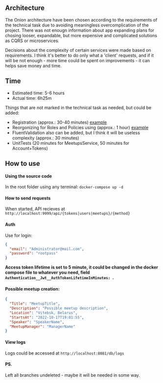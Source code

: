 ## Architecture
The Onion architecture have been chosen according to the requirements of the technical task due to avoiding meaningless overcomplication of the project.
There was not enougn information about app expanding plans for chosing looser, expandable, but more expensive and complicated solutions as CQRS or microservices.

Decisions about the complexity of certain services were made based on requirements. I think it's better to do only what a 'client' requests, and if it will be not enough - more time could be spent on improvements - it can helps save money and time.

## Time
- Estimated time: 5-6 hours
- Actual time: 6h25m

Things that are not marked in the technical task as needed, but could be added:
- Registration (approx.: 30-40 minutes) [example](https://github.com/the-17th-fox/vehicle-information-system/blob/e7a96ef55c8f0d62d1a1fdfe3bde4ea94f9532da/src/AccountsService/Services/AccountsSvc.cs#L85)
- Reorgonizing for Roles and Policies using (approx.: 1 hour) [example](https://github.com/the-17th-fox/CSARN-Microservice/blob/b134a646b6a25e6ddc3d1291c62b007220870b50/src/CSARN.AccountsMicroservice/Web/Extensions/ServicesCollectionExtension.cs#L21)
- FluentValidation also can be added, but I think it will be useless complexity (approx.: 30 minutes)
- UnitTests (20 minutes for MeetupsService, 50 minutes for Account+Tokens)

## How to use
#### Using the source code
In the root folder using any terminal: ```docker-compose up -d```

#### How to send requests
When started, API recieves at ```http://localhost:9999/api/{tokens|users|meetups}/{method}```

#### Auth
Use for login:
```json
{
  "email": "Administrator@mail.com",
  "password": "rootpass"
}
```
**Access token lifetime is set to 5 minute, it could be changed in the docker compose file to whatever you need, field ```Authentication__Jwt__AuthTokenLifetimeInMinutes: ```.**

#### Possible meetup creation:
```json
{
  "Title": "MeetupTitle",
  "Description": "Possible meetup description",
  "Location": "Vitebsk, Belarus",
  "StartsAt": "2022-10-17T19:01:55",
  "Speaker": "SpeakerName",
  "MeetupManager": "ManagerName"
}
```

#### View logs
Logs could be accessed at ```http://localhost:8081/db/logs```

#### PS.
Left all branches undeleted - maybe it will be needed in some way.
